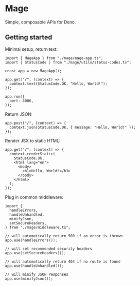 # Mage

Simple, composable APIs for Deno.

## Getting started

Minimal setup, return text:

```tsx
import { MageApp } from "./mage/mage-app.ts";
import { StatusCode } from "./mage/utils/status-codes.ts";

const app = new MageApp();

app.get("/", (context) => {
  context.text(StatusCode.OK, "Hello, World!");
});

app.run({
  port: 8000,
});
```

Return JSON:

```tsx
app.post("/", (context) => {
  context.json(StatusCode.OK, { message: "Hello, World!" });
});
```

Render JSX to static HTML:

```tsx
app.get("/", (context) => {
  context.renderStatic(
    StatusCode.OK,
    <html lang="en">
      <body>
        <h1>Hello, World!</h1>
      </body>
    </html>
  );
});
```

Plug in common middleware:

```tsx
import {
  handleErrors,
  handleUnhandled,
  minifyJson,
  setSecureHeaders,
} from "./mage/middleware.ts";

// will automatically return 500 if an error is thrown
app.use(handleErrors());

// will set recommended security headers
app.use(setSecureHeaders());

// will automatically return 404 if no route is found
app.use(handleUnhandled());

// will minify JSON responses
app.use(minifyJson());
```
